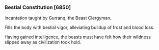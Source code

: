 ### Bestial Constitution [6850]

Incantation taught by Gurranq, the Beast Clergyman.

Fills the body with bestial vigor, alleviating buildup of frost and blood loss.

Having gained intelligence, the beasts must have felt how their wildness slipped away as civilization took hold.